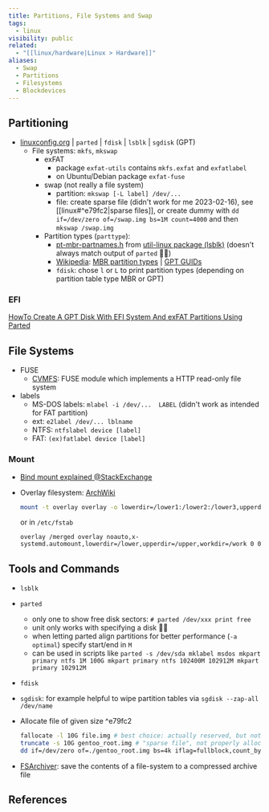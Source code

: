```yaml
---
title: Partitions, File Systems and Swap
tags:
  - linux
visibility: public
related:
  - "[[linux/hardware|Linux > Hardware]]"
aliases:
  - Swap
  - Partitions
  - Filesystems
  - Blockdevices
---
```

## Partitioning

- [linuxconfig.org](https://linuxconfig.org/how-to-label-hard-drive-partition-under-linux) | `parted` | `fdisk` | `lsblk` | `sgdisk` (GPT)
    - File systems: `mkfs`, `mkswap`
        - exFAT
            - package `exfat-utils` contains `mkfs.exfat` and `exfatlabel`
            - on Ubuntu/Debian package `exfat-fuse`
        - swap (not really a file system)
            - partition: `mkswap [-L label] /dev/...`
            - file: create sparse file (didn't work for me 2023-02-16), see [[linux#^e79fc2|sparse files]], or create dummy with `dd if=/dev/zero of=/swap.img bs=1M count=4000` and then `mkswap /swap.img`
        - Partition types (`parttype`):
            - [pt-mbr-partnames.h](file://journal/life/tech/linux/pt-mbr-partnames.h) from [util-linux package (lsblk)](https://github.com/util-linux/util-linux) (doesn't always match output of `parted` 🤦‍♂️)
            - [Wikipedia](https://en.wikipedia.org/wiki/Partition_type): [MBR partition types](https://en.wikipedia.org/wiki/Partition_type) | [GPT GUIDs](https://en.wikipedia.org/wiki/GUID_Partition_Table#Partition_type_GUIDs)
            - `fdisk`: chose `l` or `L` to print partition types (depending on partition table type MBR or GPT)

### EFI

[HowTo Create A GPT Disk With EFI System And exFAT Partitions Using Parted](https://wiki.networksecuritytoolkit.org/nstwiki/index.php?title=HowTo_Create_A_GPT_Disk_With_EFI_System_And_exFAT_Partitions_Using_Parted)

## File Systems

- FUSE
    - [CVMFS](https://wiki.gentoo.org/wiki/CVMFS): FUSE module which implements a HTTP read-only file system
- labels
    - MS-DOS labels: `mlabel -i /dev/...  LABEL` (didn't work as intended for FAT partition)
    - ext: `e2label /dev/... lblname`
    - NTFS: `ntfslabel device [label]`
    - FAT: `(ex)fatlabel device [label]`


### Mount

- [Bind mount explained @StackExchange](https://unix.stackexchange.com/a/198591/247791)
- Overlay filesystem: [ArchWiki][overlay]

    ```bash
    mount -t overlay overlay -o lowerdir=/lower1:/lower2:/lower3,upperdir=/upper,workdir=/work /merged
    ```

    or in `/etc/fstab`

    ```fstab
    overlay /merged overlay noauto,x-systemd.automount,lowerdir=/lower,upperdir=/upper,workdir=/work 0 0
    ```


## Tools and Commands

- `lsblk`
- `parted`
    - only one to show free disk sectors: `# parted /dev/xxx print free`
    - unit only works with specifying a disk 🤦‍♂️
    - when letting parted align partitions for better performance (`-a optimal`) specify start/end in `M`
    - can be used in scripts like `parted -s /dev/sda mklabel msdos mkpart primary ntfs 1M 100G mkpart primary ntfs 102400M 102912M mkpart primary 102912M`
- `fdisk`
- `sgdisk`: for example helpful to wipe partition tables via `sgdisk --zap-all /dev/name`
- Allocate file of given size ^e79fc2

  ```bash
  fallocate -l 10G file.img # best choice: actually reserved, but not written, so it's fast
  truncate -s 10G gentoo_root.img # "sparse file", not properly allocated, fast
  dd if=/dev/zero of=./gentoo_root.img bs=4k iflag=fullblock,count_bytes count=10G # slow, actually writes
  ```

- [FSArchiver](https://www.fsarchiver.org/quickstart/): save the contents of a file-system to a compressed archive file

## References

[overlay]: <https://wiki.archlinux.org/title/Overlay_filesystem>
